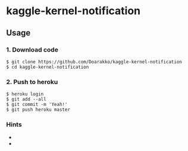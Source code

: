 # kaggle-kernel-notification
## Usage
### 1. Download code
```
$ git clone https://github.com/Doarakko/kaggle-kernel-notification
$ cd kaggle-kernel-notification
```

### 2. Push to heroku
```
$ heroku login
$ git add --all
$ git commit -m 'Yeah!'
$ git push heroku master
```

### Hints
- []()
- []()